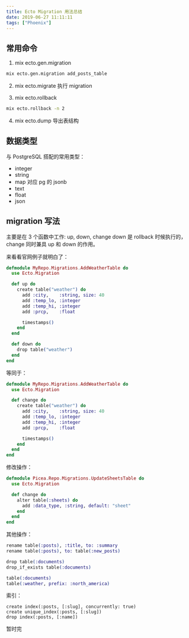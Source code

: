 ```yaml
---
title: Ecto Migration 用法总结
date: 2019-06-27 11:11:11
tags: ["Phoenix"]
---
```


## 常用命令

1. mix ecto.gen.migration

```bash
mix ecto.gen.migration add_posts_table
```

2. mix ecto.migrate
   执行 migration

3. mix ecto.rollback

```bash
mix ecto.rollback -n 2
```

4. mix ecto.dump
   导出表结构

## 数据类型

与 PostgreSQL 搭配的常用类型：

- integer
- string
- map 对应 pg 的 jsonb
- text
- float
- json

## migration 写法

主要是在 3 个函数中工作: up, down, change
down 是 rollback 时候执行的，change 同时兼具 up 和 down 的作用。

来看看官网例子就明白了：

```elixir
defmodule MyRepo.Migrations.AddWeatherTable do
  use Ecto.Migration

  def up do
    create table("weather") do
      add :city,    :string, size: 40
      add :temp_lo, :integer
      add :temp_hi, :integer
      add :prcp,    :float

      timestamps()
    end
  end

  def down do
    drop table("weather")
  end
end
```

等同于：

```elixir
defmodule MyRepo.Migrations.AddWeatherTable do
  use Ecto.Migration

  def change do
    create table("weather") do
      add :city,    :string, size: 40
      add :temp_lo, :integer
      add :temp_hi, :integer
      add :prcp,    :float

      timestamps()
    end
  end
end
```

修改操作：

```elixir
defmodule Picea.Repo.Migrations.UpdateSheetsTable do
  use Ecto.Migration

  def change do
    alter table(:sheets) do
      add :data_type, :string, default: "sheet"
    end
  end
end
```

其他操作：

```elixir
rename table(:posts), :title, to: :summary
rename table(:posts), to: table(:new_posts)

drop table(:documents)
drop_if_exists table(:documents)

table(:documents)
table(:weather, prefix: :north_america)
```

索引：

```
create index(:posts, [:slug], concurrently: true)
create unique_index(:posts, [:slug])
drop index(:posts, [:name])
```

暂时完
